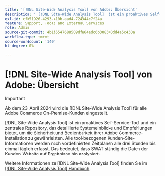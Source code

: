 ```yaml
---
title: '[!DNL Site-Wide Analysis Tool] von Adobe: Übersicht'
description: ' [!DNL Site-Wide Analysis Tool]  ist ein proaktives Self-Service-Tool und ein zentrales Repository, das detaillierte Systemeinblicke und Empfehlungen bietet, um die Sicherheit und Bedienbarkeit Ihrer Adobe Commerce-Installation zu gewährleisten. Alle tool-bezogenen Kunden-Site-Informationen werden nach vordefinierten Zeitplänen alle drei Stunden bis einmal täglich erfasst. Das bedeutet, dass SWAT ständig die Daten der Kunden-Website auf Ergebnisse hin analysiert.'
exl-id: cfb51926-4293-410b-aad4-724344c7f24a
feature: Support, Tools and External Services
role: Admin
source-git-commit: 4b1b5547688509dfe64adc6b308340dd4a5c430a
workflow-type: tm+mt
source-wordcount: '140'
ht-degree: 0%

---
```


# [!DNL Site-Wide Analysis Tool] von Adobe: Übersicht

>[!IMPORTANT]
>
>Ab dem 23. April 2024 wird die [!DNL Site-Wide Analysis Tool] für alle Adobe Commerce On-Premise-Kunden eingestellt.

[!DNL Site-Wide Analysis Tool] ist ein proaktives Self-Service-Tool und ein zentrales Repository, das detaillierte Systemeinblicke und Empfehlungen bietet, um die Sicherheit und Bedienbarkeit Ihrer Adobe Commerce-Installation zu gewährleisten. Alle tool-bezogenen Kunden-Site-Informationen werden nach vordefinierten Zeitplänen alle drei Stunden bis einmal täglich erfasst. Das bedeutet, dass SWAT ständig die Daten der Kunden-Website auf Ergebnisse hin analysiert.

Weitere Informationen zu [!DNL Site-Wide Analysis Tool] finden Sie im [[!DNL Site-Wide Analysis Tool] Handbuch](https://experienceleague.adobe.com/docs/commerce-operations/tools/site-wide-analysis-tool/intro.html).
